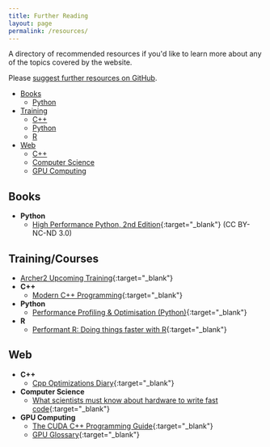 ```yaml
---
title: Further Reading
layout: page
permalink: /resources/
---
```


A directory of recommended resources if you'd like to learn more about any of the topics covered by the website.

<!--TBC Resource issue link, issue template not currently setup.-->
Please [suggest further resources on GitHub](https://github.com/sig-rpc/sig-rpc.github.io/issues/new?assignees=&labels=Resource&projects=&template=new_resource.yml&title=%5BNew%5D%3A+).

- [Books](#books)
  - [Python](#python)
- [Training](#training)
  - [C++](#c)
  - [Python](#python-1)
  - [R](#r)
- [Web](#web)
  - [C++](#c-1)
  - [Computer Science](#computer-science)
  - [GPU Computing](#gpu-computing)

## Books

- **Python**
  - [High Performance Python, 2nd Edition](https://www.oreilly.com/library/view/high-performance-python/9781492055013/){:target="_blank"} (CC BY-NC-ND 3.0)


## Training/Courses

- [Archer2 Upcoming Training](https://www.archer2.ac.uk/training/#upcoming-training){:target="_blank"}
- **C++**
  - [Modern C++ Programming](https://federico-busato.github.io/Modern-CPP-Programming){:target="_blank"}
- **Python**
  - [Performance Profiling & Optimisation (Python)](https://carpentries-incubator.github.io/pando-python/){:target="_blank"}
- **R**
  - [Performant R: Doing things faster with R](https://richardjacton.github.io/performantR/Performant_R.html){:target="_blank"}


## Web

- **C++**
  - [Cpp Optimizations Diary](https://cpp-optimizations.netlify.app/){:target="_blank"}
- **Computer Science**
  - [What scientists must know about hardware to write fast code](https://viralinstruction.com/posts/hardware/){:target="_blank"}
- **GPU Computing**
  - [The CUDA C++ Programming Guide](https://docs.nvidia.com/cuda/cuda-c-programming-guide/){:target="_blank"}
  - [GPU Glossary](https://modal.com/gpu-glossary){:target="_blank"}
